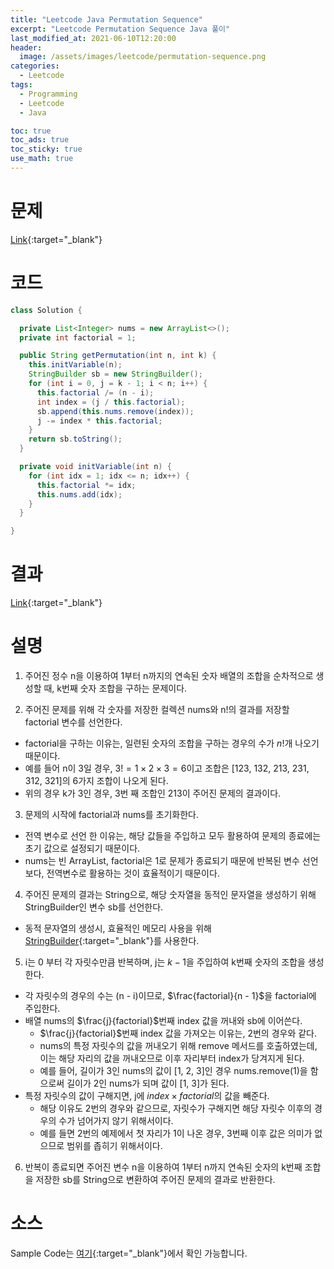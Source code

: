 ```yaml
---
title: "Leetcode Java Permutation Sequence"
excerpt: "Leetcode Permutation Sequence Java 풀이"
last_modified_at: 2021-06-10T12:20:00
header:
  image: /assets/images/leetcode/permutation-sequence.png
categories:
  - Leetcode
tags:
  - Programming
  - Leetcode
  - Java

toc: true
toc_ads: true
toc_sticky: true
use_math: true
---
```

# 문제
[Link](https://leetcode.com/problems/permutation-sequence/){:target="_blank"}

# 코드
```java
class Solution {

  private List<Integer> nums = new ArrayList<>();
  private int factorial = 1;

  public String getPermutation(int n, int k) {
    this.initVariable(n);
    StringBuilder sb = new StringBuilder();
    for (int i = 0, j = k - 1; i < n; i++) {
      this.factorial /= (n - i);
      int index = (j / this.factorial);
      sb.append(this.nums.remove(index));
      j -= index * this.factorial;
    }
    return sb.toString();
  }

  private void initVariable(int n) {
    for (int idx = 1; idx <= n; idx++) {
      this.factorial *= idx;
      this.nums.add(idx);
    }
  }

}
```

# 결과
[Link](https://leetcode.com/submissions/detail/505230381/){:target="_blank"}

# 설명
1. 주어진 정수 n을 이용하여 1부터 n까지의 연속된 숫자 배열의 조합을 순차적으로 생성할 때, k번째 숫자 조합을 구하는 문제이다.

2. 주어진 문제를 위해 각 숫자를 저장한 컬렉션 nums와 n!의 결과를 저장할 factorial 변수를 선언한다.
- factorial을 구하는 이유는, 일련된 숫자의 조합을 구하는 경우의 수가 $n!$개 나오기 때문이다.
- 예를 들어 n이 3일 경우, $3! = 1 \times 2 \times 3 = 6$이고 조합은 [123, 132, 213, 231, 312, 321]의 6가지 조합이 나오게 된다.
- 위의 경우 k가 3인 경우, 3번 째 조합인 213이 주어진 문제의 결과이다.

3. 문제의 시작에 factorial과 nums를 초기화한다.
- 전역 변수로 선언 한 이유는, 해당 값들을 주입하고 모두 활용하여 문제의 종료에는 초기 값으로 설정되기 때문이다.
- nums는 빈 ArrayList, factorial은 1로 문제가 종료되기 때문에 반복된 변수 선언보다, 전역변수로 활용하는 것이 효율적이기 때문이다.

4. 주어진 문제의 결과는 String으로, 해당 숫자열을 동적인 문자열을 생성하기 위해 StringBuilder인 변수 sb를 선언한다.
- 동적 문자열의 생성시, 효율적인 메모리 사용을 위해 [StringBuilder](https://docs.oracle.com/javase/tutorial/java/data/buffers.html){:target="_blank"}를 사용한다.

5. i는 0 부터 각 자릿수만큼 반복하며, j는 $k - 1$을 주입하여 k번째 숫자의 조합을 생성한다.
- 각 자릿수의 경우의 수는 (n - i)이므로, $\frac{factorial}{n - 1}$을 factorial에 주입한다.
- 배열 nums의 $\frac{j}{factorial}$번째 index 값을 꺼내와 sb에 이어쓴다.
  - $\frac{j}{factorial}$번째 index 값을 가져오는 이유는, 2번의 경우와 같다.
  - nums의 특정 자릿수의 값을 꺼내오기 위해 remove 메서드를 호출하였는데, 이는 해당 자리의 값을 꺼내오므로 이후 자리부터 index가 당겨지게 된다.
  - 예를 들어, 길이가 3인 nums의 값이 [1, 2, 3]인 경우 nums.remove(1)을 함으로써 길이가 2인 nums가 되며 값이 [1, 3]가 된다.
- 특정 자릿수의 값이 구해지면, j에 $index \times factorial$의 값을 빼준다.
  - 해당 이유도 2번의 경우와 같으므로, 자릿수가 구해지면 해당 자릿수 이후의 경우의 수가 넘어가지 않기 위해서이다.
  - 예를 들면 2번의 예제에서 첫 자리가 1이 나온 경우, 3번째 이후 값은 의미가 없으므로 범위를 좁히기 위해서이다.

6. 반복이 종료되면 주어진 변수 n을 이용하여 1부터 n까지 연속된 숫자의 k번째 조합을 저장한 sb를 String으로 변환하여 주어진 문제의 결과로 반환한다.

# 소스
Sample Code는 [여기](https://github.com/GracefulSoul/leetcode/blob/master/src/main/java/gracefulsoul/problems/PermutationSequence.java){:target="_blank"}에서 확인 가능합니다.
